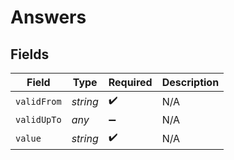 # Answers


## Fields

| Field              | Type               | Required           | Description        |
| ------------------ | ------------------ | ------------------ | ------------------ |
| `validFrom`        | *string*           | :heavy_check_mark: | N/A                |
| `validUpTo`        | *any*              | :heavy_minus_sign: | N/A                |
| `value`            | *string*           | :heavy_check_mark: | N/A                |